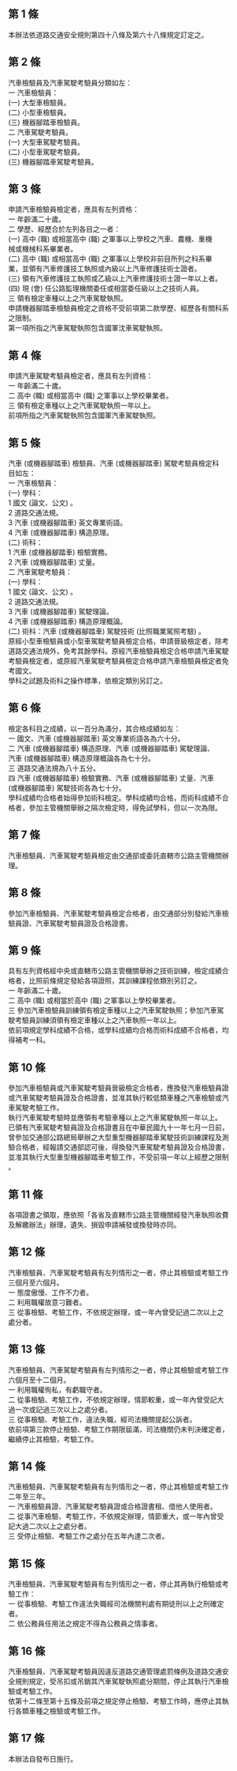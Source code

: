 第 1 條
-------
本辦法依道路交通安全規則第四十八條及第六十八條規定訂定之。

第 2 條
-------
汽車檢驗員及汽車駕駛考驗員分類如左：  
一  汽車檢驗員：  
 (一) 大型車檢驗員。  
 (二) 小型車檢驗員。  
 (三) 機器腳踏車檢驗員。  
二  汽車駕駛考驗員。  
 (一) 大型車駕駛考驗員。  
 (二) 小型車駕駛考驗員。  
 (三) 機器腳踏車駕駛考驗員。

第 3 條
-------
申請汽車檢驗員檢定者，應具有左列資格：  
一  年齡滿二十歲。  
二  學歷、經歷合於左列各目之一者：  
 (一) 高中 (職) 或相當高中 (職) 之軍事以上學校之汽車、農機、重機  
      械或機械科系畢業者。  
 (二) 高中 (職) 或相當高中 (職) 之軍事以上學校非前目所列之科系畢  
      業，並領有汽車修護技工執照或內級以上汽車修護技術士證者。  
 (三) 領有汽車修護技工執照或乙級以上汽車修護技術士證一年以上者。  
 (四) 現 (會) 任公路監理機關委任或相當委任級以上之技術人員。  
三  領有檢定車種以上之汽車駕駛執照。  
申請機器腳踏車檢驗員檢定之資格不受前項第二款學歷、經歷各有關科系  
之限制。  
第一項所指之汽車駕駛執照包含國軍沈車駕駛執照。

第 4 條
-------
申請汽車駕駛考驗員檢定者，應具有左列資格：  
一  年齡滿二十歲。  
二  高中 (職) 或相當高中 (職) 之軍事以上學校畢業者。  
三  領有檢定車種以上之汽車駕駛執照一年以上。  
前項所指之汽車駕駛執照包含國軍汽車駕駛執照。

第 5 條
-------
汽車 (或機器腳踏車) 檢驗員、汽車 (或機器腳踏車) 駕駛考驗員檢定科  
目如左：  
一  汽車檢驗員：  
 (一) 學科：  
      1 國文 (論文、公文) 。  
      2 道路交通法規。  
      3 汽車 (或機器腳踏車) 英文專業術語。  
      4 汽車 (或機器腳踏車) 構造原理。  
 (二) 術科：  
      1 汽車 (或機器腳踏車) 檢驗實務。  
      2 汽車 (或機器腳踏車) 丈量。  
二  汽車駕駛考驗員：  
 (一) 學科：  
      1 國文 (論文、公文) 。  
      2 道路交通法規。  
      3 汽車 (或機器腳踏車) 駕駛理論。  
      4 汽車 (或機器腳踏車) 構造原理概論。  
 (二) 術科：汽車 (或機器腳踏車) 駕駛技術 (比照職業駕照考驗) 。  
原經小型車檢驗員或小型車駕駛考驗員檢定合格，申請晉級檢定者，除考  
道路交通法規外，免考其餘學科。原經汽車檢驗員檢定合格申請汽車駕駛  
考驗員檢定者，或原經汽車駕駛考驗員檢定合格申請汽車檢驗員檢定者免  
考國文。  
學科之試題及術科之操作標準，依檢定類別另訂之。

第 6 條
-------
檢定各科目之成績，以一百分為滿分，其合格成績如左：  
一  國文、汽車 (或機器腳踏車) 英文專業術語各為六十分。  
二  汽車 (或機器腳踏車) 構造原理、汽車 (或機器腳踏車) 駕駛理論、  
    汽車 (或機器腳踏車) 構造原理概論各為七十分。  
三  道路交通法規為八十五分。  
四  汽車 (或機器腳踏車) 檢驗實務、汽車 (或機器腳踏車) 丈量、汽車  
     (或機器腳踏車) 駕駛技術各為七十分。  
學科成績均合格者始得參加術科檢定。學科成績均合格，而術科成績不合  
格者，參加主管機關舉辦之隔次檢定時，得免試學科，但以一次為限。

第 7 條
-------
汽車檢驗員、汽車駕駛考驗員檢定由交通部或委託直轄市公路主管機關辦  
理。

第 8 條
-------
參加汽車檢驗員、汽車駕駛考驗員檢定合格者，由交通部分別發給汽車檢  
驗員證、汽車駕駛考驗員證及合格證書。

第 9 條
-------
具有左列資格經中央或直轄市公路主管機關舉辦之技術訓練，檢定成績合  
格者，比照前條規定發給各項證照，其訓練課程依類別另訂之。  
一  年齡滿二十歲。  
二  高中 (職) 或相當於高中 (職) 之軍事以上學校畢業者。  
三  參加汽車檢驗員訓練領有檢定車種以上之汽車駕駛執照；參加汽車駕  
    駛考驗員訓練須領有檢定車種以上之汽車執照一年以上。  
依前項規定學科成績不合格，或學科成續均合格而術科成績不合格者，均  
得補考一科。

第 10 條
--------
參加汽車檢驗員或汽車駕駛考驗員晉級檢定合格者，應換發汽車檢驗員證  
或汽車駕駛考驗員證及合格證書，並准其執行較低類車種之汽車檢驗或汽  
車駕駛考驗工作。  
執行汽車駕駛考驗時並應領有考驗車種以上之汽車駕駛執照一年以上。  
已領有汽車駕駛考驗員證及合格證書且在中華民國九十一年七月一日前，  
曾參加交通部公路總局舉辦之大型重型機器腳踏車駕駛技術訓練課程及測  
驗合格者，經報請交通部認可後，得換發汽車駕駛考驗員證及合格證書，  
並准其執行大型重型機器腳踏車考驗工作，不受前項一年以上經歷之限制  
。

第 11 條
--------
各項證書之領取，應依照「各省及直轄市公路主管機關經發汽車執照收費  
及解繳辦法」辦理，遺失、損毀申請補發或換發時亦同。

第 12 條
--------
汽車檢驗員、汽車駕駛考驗員有左列情形之一者，停止其檢驗或考驗工作  
三個月至六個月。  
一  態度傲慢、工作不力者。  
二  利用職權故意刁難者。  
三  從事檢驗、考驗工作，不依規定辦理，或一年內曾受記過二次以上之  
    處分者。

第 13 條
--------
汽車檢驗員、汽車駕駛考驗員有左列情形之一者，停止其檢驗或考驗工作  
六個月至十二個月。  
一  利用職權徇私，有虧職守者。  
二  從事檢驗、考驗工作，不依規定辦理，情節較重，或一年內曾受記大  
    過一次或記過三次以上之處分者。  
三  從事檢驗、考驗工作，違法失職，經司法機關提起公訴者。  
依前項第三款停止檢驗、考驗工作期限屆滿，司法機關仍未判決確定者，  
繼續停止其檢驗，考驗工作。

第 14 條
--------
汽車檢驗員、汽車駕駛考驗員有左列情形之一者，停止其檢驗或考驗工作  
二年至三年。  
一  汽車檢驗員證、汽車駕駛考驗員證或合格證書租、借他人使用者。  
二  從事汽車檢驗、考驗工作，不依規定辦理，情節重大，或一年內曾受  
    記大過二次以上之處分者。  
三  受停止檢驗、考驗工作之處分在五年內達二次者。

第 15 條
--------
汽車檢驗員、汽車駕駛考驗員有左列情形之一者，停止其再執行檢驗或考  
驗工作：  
一  從事檢驗、考驗工作違法失職經司法機關判處有期徒刑以上之刑確定  
    者。  
二  依公務員任用法之規定不得為公務員之情事者。

第 16 條
--------
汽車檢驗員、汽車駕駛考驗員因違反道路交通管理處罰條例及道路交通安  
全規則規定，受吊扣或吊銷其汽車駕駛執照處分期間，停止其執行汽車檢  
驗或考驗工作。  
依第十二條至第十五條及前項之規定停止檢驗、考驗工作時，應停止其執  
行各類車種之檢驗或考驗工作。

第 17 條
--------
本辦法自發布日施行。

